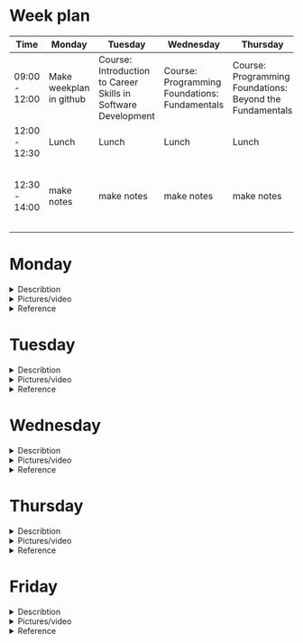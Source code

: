 # Week plan

| Time              | Monday           | Tuesday          | Wednesday         | Thursday          | Friday            |
|-------------------|------------------|------------------|-------------------|-------------------|-------------------|
| 09:00 - 12:00|Make weekplan in github| Course: Introduction to Career Skills in Software Development|Course: Programming Foundations: Fundamentals|Course: Programming Foundations: Beyond the Fundamentals|Take Course exam
| 12:00 - 12:30| Lunch           | Lunch            | Lunch             | Lunch             | Lunch             |
| 12:30 - 14:00|make notes|make notes|make notes|make notes|Make Notes and upload file to Wiseflow|

# Monday

<details>
<summary> Describtion</summary>
<br>
Today i spend time making the weekplan, i choose to make it in Github and will somehow integrate it in Powerpages this friday. I researched for different Linkedin certificates, that is relevant for this semester. I ended up finding one callled "Career Essentials in Software Development by Microsoft and LinkedIn" (link in the Reference dropdown). The certificate consists of three different courses (see picture in the dropdown menu)
</details>

<details>
<summary> Pictures/video</summary>
<br>
  
![certificate and courses](https://github.com/jona937d/4_semester_jona21m9/assets/92019351/ea8430f9-f6ab-4603-8c7c-ba48bdb8f235)

</details>

<details>
<summary> Reference</summary>
<br> 
(https://www.linkedin.com/learning/paths/career-essentials-in-software-development-by-microsoft-and-linkedin?u=36836804)
  
</details>

# Tuesday

<details>
<summary> Describtion</summary>
<br>
Today was the first day of the course-learning and the topic was: Introduction to Career Skills in Software Development and was presented by Annyce Davis.

![image](https://github.com/jona937d/4_semester_jona21m9/assets/92019351/f5277c8d-ab7a-4c09-a5d2-88c8f98f7ee3)

![1 st course instructor](https://github.com/jona937d/4_semester_jona21m9/assets/92019351/c5127bca-a35c-46b3-9047-21f56d842236)

The course contained the basic idea of being a software developer, different roles, programming languages and also some hands-on coding examples. I ended the course by doing an exam, that i will show in the picture dropdown. There will also be code snippets of the exercises. I think the course was a little easy, but i still think it benefitted me and freshened up my coding skills.  
</details>

<details>
<summary> Pictures/video</summary>
<br>
  
Bolean: 

![Skærmbillede 2023-09-26 111217](https://github.com/jona937d/4_semester_jona21m9/assets/92019351/515b9e27-613d-437c-aedc-313dd81903b6)

function def: 

![Skærmbillede 2023-09-26 111535](https://github.com/jona937d/4_semester_jona21m9/assets/92019351/8a247df4-e581-43af-a39e-1881f13bdc25)

classes: 

![Skærmbillede 2023-09-26 114039](https://github.com/jona937d/4_semester_jona21m9/assets/92019351/a3594b8f-c7ee-403d-b6b3-ef398d288fce)

adding modules: 

![Skærmbillede 2023-09-26 114629](https://github.com/jona937d/4_semester_jona21m9/assets/92019351/3b3184de-f308-454a-bd06-38197f74f0e6)

Exam pass: 

![certificate course 1](https://github.com/jona937d/4_semester_jona21m9/assets/92019351/616f4f12-1417-419b-9fc8-72b60df4a50f)

</details>

<details>
<summary> Reference</summary>
<br>
(https://www.linkedin.com/learning/introduction-to-career-skills-in-software-development/beginning-your-programming-journey?contextUrn=urn%3Ali%3AlyndaLearningPath%3A62f55081498ea51c77208c51&u=36836804)
</details>

# Wednesday

<details>
<summary> Describtion</summary>
<br>
On day two of my certificate course i got reintroduced to different coding fundamentals such as, Basic statements and expressions, variables and data, int/str, conditions and making/ calling funtions. This course started out being very easy, but in the end was a little more challenging. The course consited of both theory and practice (exercises). The exercises was available for download on the course site. 
The presenter of the course today was also, Annyce Davis, and the name of the course was: Programming Foundations: Fundamentals.

![course 2](https://github.com/jona937d/4_semester_jona21m9/assets/92019351/50d3bd99-907d-419a-a263-cd81356457d9)

unlike yesterday, there where no "verification" or exam for finishing the course.

</details>

<details>
<summary> Pictures/video</summary>
<br>

Exercise 1: playing with if/else statements

<img width="380" alt="Skærmbillede 2023-09-27 113303" src="https://github.com/jona937d/4_semester_jona21m9/assets/92019351/0534a2c7-ffbe-48d1-b99a-3df29efd09fe">

Exercise 2: In this exercise i wanted to make it a bit more complicated. In the original, any answear other than "yes" would result in the answer "Oh no! That makes me sad!". so i "stored" different answers in lists and added an option for the program, if none of the "elements" where typed ("thats not an answer").

<img width="626" alt="Skærmbillede 2023-09-27 102404" src="https://github.com/jona937d/4_semester_jona21m9/assets/92019351/684951be-5d78-411a-a209-572d5bb64a65">

Exercise 3: In this exercise i had to make a funtion and call it 3 different times. my solution compared to the one from the course what a bit more complicated, but it worked.

![exercise 3](https://github.com/jona937d/4_semester_jona21m9/assets/92019351/69a6a439-7afa-47ac-b1dd-d08e1c014f1a)

</details>

<details>
<summary> Reference</summary>
<br>
https://www.linkedin.com/learning/programming-foundations-fundamentals-3/the-fundamentals-of-programming?contextUrn=urn%3Ali%3AlyndaLearningPath%3A62f55081498ea51c77208c51&u=36836804 
</details>

# Thursday

<details>
<summary> Describtion</summary>
<br>
  
The course on day 3 was presented by no other than Principal Technical Course Developer at DocuSign, Sasha Vodnik. The main topic of the course was: Programming Foundations: Beyond the Fundamental.

![course 3](https://github.com/jona937d/4_semester_jona21m9/assets/92019351/f9615235-108c-4c8d-8563-3a9c04f3affe)

![sasha](https://github.com/jona937d/4_semester_jona21m9/assets/92019351/7306d473-f919-4fa0-b3c5-3ec36a8a6e63)

The difficulty of this course was a bit higher, but i was able to mangage and understand the content. The methods and theory i got introduced to in this course was a level up from the 2 previous courses, but many of the fundamentals was still beneficial in doing the attached exercises. Some of the topics from this course was: constructing and using collections, iterations and loops, using external codes (functions), working with and manipulating strings, debugging and object oriented content. The conetent was fairly rasy to understand, partly because of Sasha's way to descibe the theory using everyday no-code visual examples.

</details>

<details>
<summary> Pictures/video</summary>
<br>

![kode dag 3 1](https://github.com/jona937d/4_semester_jona21m9/assets/92019351/4b7289cd-75f2-41ac-b58c-a78c4d4f640f)

![kode dag 3 2](https://github.com/jona937d/4_semester_jona21m9/assets/92019351/7a043d81-6266-4e9b-84ae-7c5787a40105)

![kode dag 3 3](https://github.com/jona937d/4_semester_jona21m9/assets/92019351/7ef19ad2-9151-4d9e-a021-b7a337257ad1)

![kode dag 3 4](https://github.com/jona937d/4_semester_jona21m9/assets/92019351/069c01b0-d007-4b63-8b57-b62e45dbd0ac)

![kode dag 3 5 import module](https://github.com/jona937d/4_semester_jona21m9/assets/92019351/1102df74-519c-4d57-9717-87fa940d51c1)

![kode dag 3 6 converting string to flloat](https://github.com/jona937d/4_semester_jona21m9/assets/92019351/ecd4c908-b39b-47c2-ad3d-2fc241f2564c)

![kode dag 3 7 debugging](https://github.com/jona937d/4_semester_jona21m9/assets/92019351/4e337bfa-950a-4b41-987c-04e061794691)

![kode dag 3 8 object-oriented methods](https://github.com/jona937d/4_semester_jona21m9/assets/92019351/f2ddc599-d89f-4499-84bc-5350be54f369)

![kode dag 3 9 object oriented programming classes](https://github.com/jona937d/4_semester_jona21m9/assets/92019351/f8a19d37-e3cc-4353-9c2e-3b84bca39338)


</details>

<details>
<summary> Reference</summary>
<br>
indsæt link som reference
</details>

# Friday

<details>
<summary> Describtion</summary>
<br>
skriv her
</details>

<details>
<summary> Pictures/video</summary>
<br>
indsæt billed/videolink
</details>

<details>
<summary> Reference</summary>
<br>
indsæt link som reference
</details>
